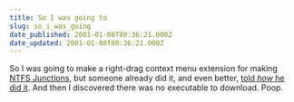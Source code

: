 ```yaml
---
title: So I was going to
slug: so_i_was_going
date_published: 2001-01-08T00:36:21.000Z
date_updated: 2001-01-08T00:36:21.000Z
---
```


So I was going to make a right-drag context menu extension for making [NTFS Junctions](/index.php?blogarch/2001_01_01_archive.php#1861837), but someone already did it, and even better, [told *how* he did it](http://www.codeproject.com/shell/shellextguide4.asp?print=true). And then I discovered there was no executable to download. Poop.
